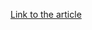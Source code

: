 [Link to the article](https://arbornetworks.com/blog/asert/the-flusihoc-dynasty-a-long-standing-ddos-botnet/)
